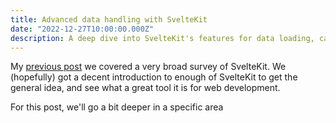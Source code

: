 ```yaml
---
title: Advanced data handling with SvelteKit
date: "2022-12-27T10:00:00.000Z"
description: A deep dive into SvelteKit's features for data loading, caching and invalidation
---
```


My [previous post](http://todo) we covered a very broad survey of SvelteKit. We (hopefully) got a decent introduction to enough of SvelteKit to get the general idea, and see what a great tool it is for web development.

For this post, we'll go a bit deeper in a specific area
